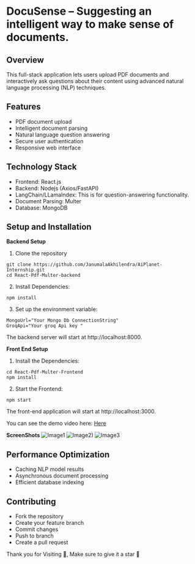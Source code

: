 # DocuSense – Suggesting an intelligent way to make sense of documents.

## Overview
This full-stack application lets users upload PDF documents and interactively ask questions about their content using advanced natural language processing (NLP) techniques.

## Features
* PDF document upload
* Intelligent document parsing
* Natural language question answering
* Secure user authentication
* Responsive web interface

## Technology Stack
* Frontend: React.js
* Backend: Nodejs (Axios/FastAPI)
* LangChain/LLamaIndex: This is for question-answering functionality.
* Document Parsing: Multer
* Database: MongoDB

## Setup and Installation

**Backend Setup**

1. Clone the repository
```
git clone https://github.com/JanumalaAkhilendra/AiPlanet-Internship.git
cd React-Pdf-Multer-backend
```
2. Install Dependencies:
```
npm install
```
3. Set up the environment variable:
```
MongoUrl="Your Mongo Db ConnectionString"
GroqApi="Your groq Api key "
```
The backend server will start at http://localhost:8000.


**Front End Setup** 

1. Install the Dependencies:
```
cd React-Pdf-Multer-Frontend
npm install
```
2. Start the Frontend:
```
npm start
```
The front-end application will start at http://localhost:3000.

You can see the demo video here:
<a href="https://youtu.be/0yHiPcN1ahk" > Here </a>

**ScreenShots**
![Image1](https://github.com/user-attachments/assets/7966a8b7-bac9-4589-acab-50fd340b22ea)
![Image2)](https://github.com/user-attachments/assets/2b52104d-93ae-4b17-bc87-4ff4e96f782b)
![Image3](https://github.com/user-attachments/assets/2e21bf8d-9edf-49fd-8778-cfd0aa55f453)

## Performance Optimization
* Caching NLP model results
* Asynchronous document processing
* Efficient database indexing

## Contributing

* Fork the repository
* Create your feature branch
* Commit changes
* Push to branch
* Create a pull request

Thank you for Visiting 💓, Make sure to give it a star 🌟


